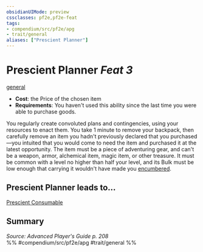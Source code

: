 ```yaml
---
obsidianUIMode: preview
cssclasses: pf2e,pf2e-feat
tags:
- compendium/src/pf2e/apg
- trait/general
aliases: ["Prescient Planner"]
---
```

# Prescient Planner  *Feat 3*  
[general](rules/traits/general.md "General Feat Trait")  

- **Cost**: the Price of the chosen item
- **Requirements**: You haven't used this ability since the last time you were able to purchase goods.

You regularly create convoluted plans and contingencies, using your resources to enact them. You take 1 minute to remove your backpack, then carefully remove an item you hadn't previously declared that you purchased—you intuited that you would come to need the item and purchased it at the latest opportunity. The item must be a piece of adventuring gear, and can't be a weapon, armor, alchemical item, magic item, or other treasure. It must be common with a level no higher than half your level, and its Bulk must be low enough that carrying it wouldn't have made you [encumbered](rules/conditions.md#Encumbered).

## Prescient Planner leads to...

[Prescient Consumable](compendium/feats/prescient-consumable-apg.md)

## Summary

*Source: Advanced Player's Guide p. 208*  
%% #compendium/src/pf2e/apg #trait/general %%